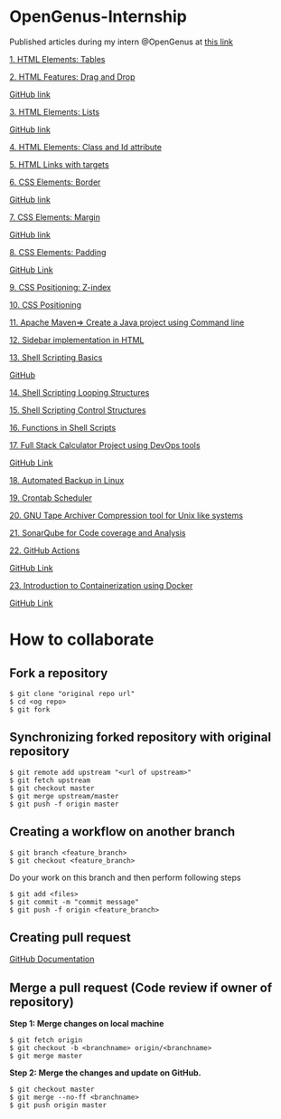 # OpenGenus-Internship

Published articles during my intern @OpenGenus at [this link](iq.opengenus.org/author/nishkarsh)

[1. HTML Elements: Tables](https://iq.opengenus.org/p/00a9c8b3-56c0-4478-a3cb-bd3463ca824d/)

[2. HTML Features: Drag and Drop](https://iq.opengenus.org/p/ff80ce9a-cafd-498f-a13f-9d42b64e2382/)

[GitHub link](https://github.com/OpenGenus/drag_and_drop)

[3. HTML Elements: Lists](https://iq.opengenus.org/p/76be2c6a-dfa5-4309-a943-b3cf6c9159e4/)

[GitHub link](https://github.com/OpenGenus/html_lists)

[4. HTML Elements: Class and Id attribute](https://iq.opengenus.org/p/381f01f6-ffb8-42d2-9749-2cf17e37c1c1/)

[5. HTML Links with targets](https://iq.opengenus.org/p/5c000ffb-2543-4d08-b164-bb7425080b60/)

[6. CSS Elements: Border](https://iq.opengenus.org/p/37cb4569-ddb5-42df-a037-4eaa0467f9a1/)

[GitHub link](https://github.com/OpenGenus/cosmos/tree/master/code/html)

[7. CSS Elements: Margin](https://iq.opengenus.org/p/3d903d6a-9078-4e1a-919b-bd4545f92d19/)

[GitHub link](https://github.com/OpenGenus/cosmos/tree/master/code/html/css/Margin)

[8. CSS Elements: Padding](https://iq.opengenus.org/p/28def0b3-dffb-487f-9533-8b31999f903f/)

[GitHub Link](https://github.com/OpenGenus/cosmos/tree/master/code/html/css/Padding)

[9. CSS Positioning: Z-index](https://iq.opengenus.org/p/b0438af0-9030-4674-84b9-b41535e9405b/)

[10. CSS Positioning](https://iq.opengenus.org/p/09ad1629-d6b8-44f3-a67d-786aa0d8af90/)

[11. Apache Maven=> Create a Java project using Command line](https://iq.opengenus.org/p/269eac7c-0d17-49f0-885f-4a60eeeebb89/)

[12. Sidebar implementation in HTML](https://iq.opengenus.org/p/ffcc4c42-2a26-4734-a9d8-8c46872f1e96/)

[13. Shell Scripting Basics](https://iq.opengenus.org/p/6243f090-8ebe-408b-9f33-862c6cd34a92/)

[GitHub](https://github.com/NishkarshRaj/Automation-using-Shell-Scripts)

[14. Shell Scripting Looping Structures](https://iq.opengenus.org/p/46b0da11-d18c-4207-b7c0-1846c491ead0/)

[15. Shell Scripting Control Structures](https://iq.opengenus.org/p/d001de93-adda-47bd-be09-bcfb4eea165e/)

[16. Functions in Shell Scripts](https://iq.opengenus.org/p/366ad415-f632-409b-a0bb-d381d4826ebb/)

[17. Full Stack Calculator Project using DevOps tools](https://iq.opengenus.org/p/e028bbde-153d-460f-bc27-32bdbf723bd2/)

[GitHub Link](https://github.com/OpenGenus/calculator_devops)

[18. Automated Backup in Linux](https://iq.opengenus.org/p/92fcff89-71d7-4f53-b62d-2aba4648b7af/)

[19. Crontab Scheduler](https://iq.opengenus.org/p/a74916c8-143f-445f-91cf-073d4af49e5a/)

[20. GNU Tape Archiver Compression tool for Unix like systems](https://iq.opengenus.org/p/d909afac-8f3a-4784-9755-b892f565cd32/)

[21. SonarQube for Code coverage and Analysis](https://iq.opengenus.org/p/64ed0039-cbd7-47db-8506-291e83bf3b37/)

[22. GitHub Actions](https://iq.opengenus.org/p/d16feff6-8a76-43e1-bc5b-d70048eb046a/)

[GitHub Link](https://github.com/NishkarshRaj/GitHub-Actions-Tutorial)

[23. Introduction to Containerization using Docker](https://iq.opengenus.org/p/862c8581-19a9-48e1-8d87-47a34235c1be/)

[GitHub Link](https://github.com/NishkarshRaj/Dockerfile-Basics)

# How to collaborate

## Fork a repository

```git
$ git clone "original repo url"
$ cd <og repo>
$ git fork
```

## Synchronizing forked repository with original repository

```git
$ git remote add upstream "<url of upstream>"
$ git fetch upstream
$ git checkout master
$ git merge upstream/master
$ git push -f origin master
```

## Creating a workflow on another branch

```git
$ git branch <feature_branch>
$ git checkout <feature_branch>
```

Do your work on this branch and then perform following steps

```
$ git add <files>
$ git commit -m "commit message"
$ git push -f origin <feature_branch>
```

## Creating pull request

[GitHub Documentation](https://help.github.com/en/articles/creating-a-pull-request)

## Merge a pull request (Code review if owner of repository)

**Step 1: Merge changes on local machine**
```git
$ git fetch origin
$ git checkout -b <branchname> origin/<branchname>
$ git merge master
```

**Step 2: Merge the changes and update on GitHub.**
```git
$ git checkout master
$ git merge --no-ff <branchname>
$ git push origin master
```

